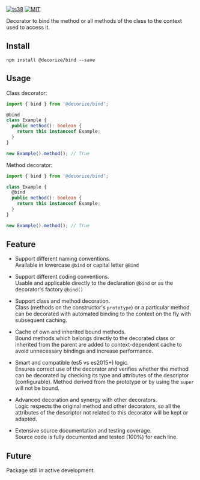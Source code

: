 [![ts38](https://badgen.net/badge/icon/3.8.3?icon=typescript&label)](https://www.typescriptlang.org/)
[![MIT](https://badgen.net/npm/license/@decorize/bind)](https://github.com/Yokize/decorize/blob/master/LICENSE)

Decorator to bind the method or all methods of the class to the context used to access it.

## Install

```shell script
npm install @decorize/bind --save
```

## Usage

Class decorator:

```typescript
import { bind } from '@decorize/bind';

@bind
class Example {
  public method(): boolean {
    return this instanceof Example;
  }
}

new Example().method(); // True
```

Method decorator:

```typescript
import { bind } from '@decorize/bind';

class Example {
  @bind
  public method(): boolean {
    return this instanceof Example;
  }
}

new Example().method(); // True
```

## Feature

- Support different naming conventions.\
  Available in lowercase `@bind` or capital letter `@Bind`

- Support different coding conventions.\
  Usable and applicable directly to the declaration `@bind` or as the decorator's factory `@bind()`

- Support class and method decoration.\
  Class (methods on the constructor's `prototype`) or a particular method can be decorated with automated binding to the context on the fly with subsequent caching.

- Cache of own and inherited bound methods.\
  Bound methods which belongs directly to the decorated class or inherited from the parent are added to context-dependent cache to avoid unnecessary bindings and increase performance.

- Smart and compatible (es5 vs es2015+) logic.\
  Ensures correct use of the decorator and verifies whether the method can be decorated by checking its type and attributes of the descriptor (configurable). Method derived from the prototype or by using the `super` will not be bound.

- Advanced decoration and synergy with other decorators.\
  Logic respects the original method and other decorators, so all the attributes of the descriptor not related to this decorator will be kept or adapted.

- Extensive source documentation and testing coverage.\
  Source code is fully documented and tested (100%) for each line.

## Future

Package still in active development.
